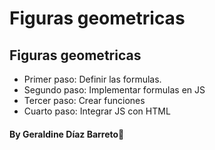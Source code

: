 # Figuras geometricas

## Figuras geometricas
- Primer paso: Definir las formulas.
- Segundo paso: Implementar formulas en JS
- Tercer paso: Crear funciones
- Cuarto paso: Integrar JS con HTML

#### By Geraldine Díaz Barreto💜
